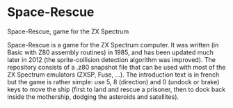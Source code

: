# Space-Rescue
Space-Rescue, game for the ZX Spectrum

Space-Rescue is a game for the ZX Spectrum computer. It was written (in Basic with Z80 assembly routines) in 1985, and has been updated much later in 2012 (the sprite-collision detection algorithm was improved). The repository consists of a .z80 snapshot file that can be used
with most of the ZX Spectrum emulators (ZXSP, Fuse, ...). The introduction text is in french but the game is rather simple: use 5, 8  (direction)
and 0 (undock or brake) keys to move the ship (first to land and rescue a prisoner, then to dock back inside the mothership, dodging the asteroids and
satellites). 
